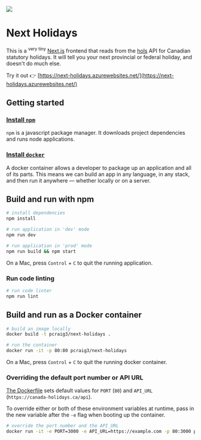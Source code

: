 ![](https://github.com/cds-snc/next-holidays/workflows/Test/badge.svg)

# Next Holidays

This is a <sup>very tiny</sup> [Next.js](https://nextjs.org/) frontend that reads from the [hols](https://github.com/pcraig3/hols/blob/master/API.md) API for Canadian statutory holidays. It will tell you your next provincial or federal holiday, and doesn't do much else.

Try it out 👉 [https://next-holidays.azurewebsites.net/](https://next-holidays.azurewebsites.net/)

## Getting started

### [Install `npm`](https://www.npmjs.com/get-npm)

`npm` is a javascript package manager. It downloads project dependencies and runs node applications.

### [Install `docker`](https://docs.docker.com/install/)

A docker container allows a developer to package up an application and all of its parts. This means we can build an app in any language, in any stack, and then run it anywhere — whether locally or on a server.

## Build and run with npm

```bash
# install dependencies
npm install

# run application in 'dev' mode
npm run dev

# run application in 'prod' mode
npm run build && npm start
```

On a Mac, press `Control` + `C` to quit the running application.

### Run code linting

```bash
# run code linter
npm run lint
```

## Build and run as a Docker container

```bash
# build an image locally
docker build -t pcraig3/next-holidays .

# run the container
docker run -it -p 80:80 pcraig3/next-holidays
```

On a Mac, press `Control` + `C` to quit the running docker container.

### Overriding the default port number or API URL

[The Dockerfile](https://github.com/cds-snc/next-holidays/blob/master/Dockerfile) sets default values for `PORT` (`80`) and `API_URL` (`https://canada-holidays.ca/api`).

To override either or both of these environment variables at runtime, pass in the new variable after the `-e` flag when booting up the container.

```bash
# override the port number and the API_URL
docker run -it -e PORT=3000 -e API_URL=https://example.com -p 80:3000 pcraig3/next-holidays
```
